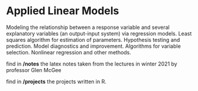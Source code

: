 # Applied Linear Models

Modeling the relationship between a response variable and several explanatory variables (an output-input system) via regression models. Least squares algorithm for estimation of parameters. Hypothesis testing and prediction. Model diagnostics and improvement. Algorithms for variable selection. Nonlinear regression and other methods.

find in **/notes** the latex notes taken from the lectures in winter 2021 by professor Glen McGee

find in **/projects** the projects written in R.

